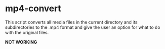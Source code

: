 # mp4-convert
This script converts all media files in the current directory and its subdirectories to the .mp4 format and give the user an option for what to do with the original files.

**NOT WORKING**
